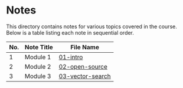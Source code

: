 # Notes

This directory contains notes for various topics covered in the course. Below is a table listing each note in sequential order.

| No. | Note Title                        | File Name                          |
|-----|-----------------------------------|------------------------------------|
| 1   | Module 1       | [01-intro](01-intro/README.md) |
| 2   | Module 2         | [02-open-source](02-open-source/README.md) |
| 3   | Module 3         | [03-vector-search](03-vector-search/README.md) |

